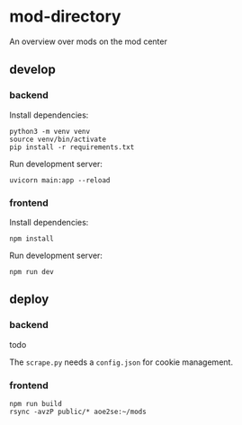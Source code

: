 # mod-directory

An overview over mods on the mod center


## develop

### backend

Install dependencies:
```
python3 -m venv venv
source venv/bin/activate
pip install -r requirements.txt
```

Run development server:
```
uvicorn main:app --reload
```

### frontend

Install dependencies:
```
npm install
```

Run development server:
```
npm run dev
```

## deploy

### backend

todo

The `scrape.py` needs a `config.json` for cookie management.

### frontend

```
npm run build
rsync -avzP public/* aoe2se:~/mods
```
